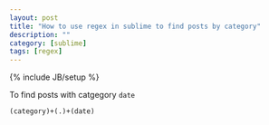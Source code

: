 ```yaml
---
layout: post
title: "How to use regex in sublime to find posts by category"
description: ""
category: [sublime]
tags: [regex]
---
```

{% include JB/setup %}

To find posts with catgegory `date`

    (category)+(.)+(date)

